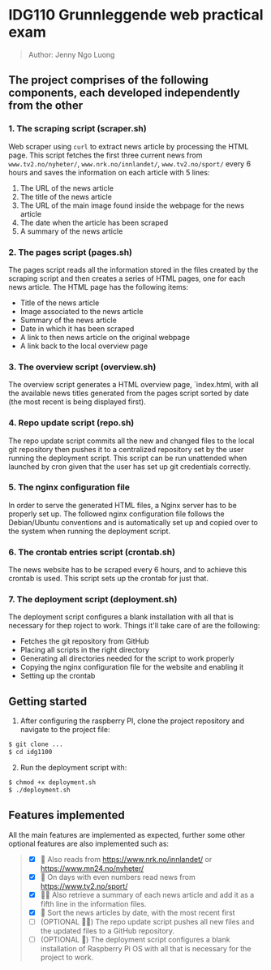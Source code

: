 # IDG110 Grunnleggende web practical exam

> Author: Jenny Ngo Luong

## The project comprises of the following components, each developed independently from the other
### 1. The scraping script (scraper.sh)
Web scraper using `curl` to extract news article by processing the HTML page. This script fetches the first three current news from `www.tv2.no/nyheter/`, `www.nrk.no/innlandet/`, `www.tv2.no/sport/` every 6 hours and saves the information on each article with 5 lines:
1. The URL of the news article
2. The title of the news article
3. The URL of the main image found inside the webpage for the news article
4. The date when the article has been scraped
5. A summary of the news article

### 2. The pages script (pages.sh)
The pages script reads all the information stored in the files created by the scraping script and then creates a series of HTML pages, one for each news article.
The HTML page has the following items:
- Title of the news article
- Image associated to the news article
- Summary of the news article
- Date in which it has been scraped
- A link to then news article on the original webpage
- A link back to the local overview page

### 3. The overview script (overview.sh)
The overview script generates a HTML overview page, `index.html, with all the available news titles generated from the pages script sorted by date (the most recent is being displayed first).

### 4. Repo update script (repo.sh)
The repo update script commits all the new and changed files to the local git repository then pushes it to a centralized repository set by the user running the deployment script. This script can be run unattended when launched by cron given that the user has set up git credentials correctly.

### 5. The nginx configuration file
In order to serve the generated HTML files, a Nginx server has to be properly set up. The followed nginx configuration file follows the Debian/Ubuntu conventions and is automatically set up and copied over to the system when running the deployment script.

### 6. The crontab entries script (crontab.sh)
The news website has to be scraped every 6 hours, and to achieve this crontab is used. This script sets up the crontab for just that.

### 7. The deployment script (deployment.sh)
The deployment script configures a blank installation with all that is necessary for thep roject to work. Things it'll take care of are the following:
- Fetches the git repository from GitHub
- Placing all scripts in the right directory
- Generating all directories needed for the script to work properly
- Copying the nginx configuration file for the website and enabling it
- Setting up the crontab

## Getting started
1. After configuring the raspberry PI, clone the project repository and navigate to the project file:
```sh
$ git clone ...
$ cd idg1100
```
2. Run the deployment script with:
```sh
$ chmod +x deployment.sh
$ ./deployment.sh
```

## Features implemented
All the main features are implemented as expected, further some other optional features are also implemented such as:
> - [x] 🌟 Also reads from https://www.nrk.no/innlandet/ or https://www.mn24.no/nyheter/
> - [x] 🌟 On days with even numbers read news from https://www.tv2.no/sport/ 
> - [x] 🌟🌟 Also retrieve a summary of each news article and add it as a fifth line in the information files. 
> - [x] 🌟 Sort the news articles by date, with the most recent first 
> - [ ] (OPTIONAL 🌟🌟) The repo update script pushes all new files and the updated files to a GitHub repository.  
> - [ ] (OPTIONAL 🌟) The deployment script configures a blank installation of Raspberry Pi OS with all that is necessary for the project to work.

